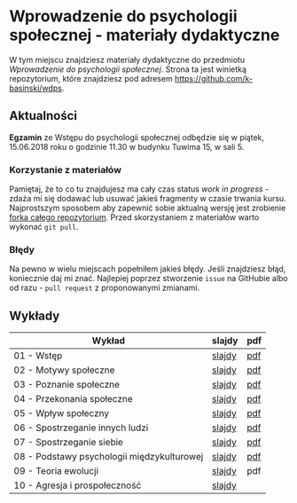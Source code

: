 # Wprowadzenie do psychologii społecznej - materiały dydaktyczne
W tym miejscu znajdziesz materiały dydaktyczne do przedmiotu *Wprowadzenie do psychologii społecznej*. Strona ta jest winietką repozytorium, które znajdziesz pod adresem <https://github.com/k-basinski/wdps>.

## Aktualności

**Egzamin** ze Wstępu do psychologii społecznej odbędzie się w piątek, 15.06.2018 roku o godzinie 11.30 w budynku Tuwima 15, w sali 5.

### Korzystanie z materiałów
Pamiętaj, że to co tu znajdujesz ma cały czas status *work in progress* - zdaża mi się dodawać lub usuwać jakieś fragmenty w czasie trwania kursu. Najprostszym sposobem aby zapewnić sobie aktualną wersję jest zrobienie [forka całego repozytorium](https://help.github.com/articles/fork-a-repo/). Przed skorzystaniem z materiałów warto wykonać `git pull`.

### Błędy
Na pewno w wielu miejscach popełniłem jakieś błędy. Jeśli znajdziesz błąd, koniecznie daj mi znać. Najlepiej poprzez stworzenie `issue` na GitHubie albo od razu - `pull request` z proponowanymi zmianami.

## Wykłady

Wykład | slajdy | pdf
------ | -------- | ------
01 - Wstęp | [slajdy](01-wstep.html) | [pdf](https://github.com/k-basinski/wdps/blob/master/01-wstep_handout.pdf)
02 - Motywy społeczne |[slajdy](02-motywy.html) | [pdf](https://github.com/k-basinski/wdps/blob/master/02-motywy_handout.pdf)
03 - Poznanie społeczne | [slajdy](03-poznanie.html) |  [pdf](https://github.com/k-basinski/wdps/blob/master/03-poznanie_handout.pdf)
04 - Przekonania społeczne | [slajdy](04-przekonania.html) |  [pdf](https://github.com/k-basinski/wdps/blob/master/04-przekonania_handout.pdf)
05 - Wpływ społeczny | [slajdy](05-wplyw.html) |  [pdf](05-wplyw_handout.pdf)
06 - Spostrzeganie innych ludzi | [slajdy](06-spostrzeganie_innych.html) | [pdf](06-spostrzeganie_innych_handout.pdf)
07 - Spostrzeganie siebie | [slajdy](07-spostrzeganie_siebie.html) | [pdf](07-spostrzeganie_siebie_handout.pdf)
08 - Podstawy psychologii międzykulturowej | [slajdy](08-miedzykulturowa.html) | [pdf](08-miedzykulturowa_handout.pdf)
09 - Teoria ewolucji | [slajdy](09-ewolucja.html) | pdf
10 - Agresja i prospołeczność | [slajdy](https://github.com/k-basinski/wdps/blob/master/10-agresja.pdf)
